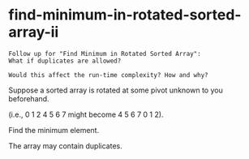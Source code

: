 # find-minimum-in-rotated-sorted-array-ii

```
Follow up for "Find Minimum in Rotated Sorted Array":
What if duplicates are allowed?

Would this affect the run-time complexity? How and why?
```
Suppose a sorted array is rotated at some pivot unknown to you beforehand.

(i.e., 0 1 2 4 5 6 7 might become 4 5 6 7 0 1 2).

Find the minimum element.

The array may contain duplicates.
